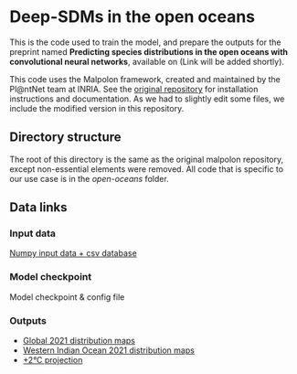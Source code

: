# Deep-SDMs in the open oceans

This is the code used to train the model, and prepare the outputs for the preprint named **Predicting species distributions in the open oceans with convolutional neural networks**, available on (Link will be added shortly).

This code uses the Malpolon framework, created and maintained by the Pl@ntNet team at INRIA.
See the [original repository](https://github.com/plantnet/malpolon) for installation instructions and documentation.
As we had to slightly edit some files, we include the modified version in this repository.

## Directory structure

The root of this directory is the same as the original malpolon repository, except non-essential elements were removed.
All code that is specific to our use case is in the *open-oceans* folder.

## Data links

### Input data

[Numpy input data + csv database](https://doi.org/10.5281/zenodo.8188512)

### Model checkpoint

Model checkpoint & config file

### Outputs

- [Global 2021 distribution maps](https://doi.org/10.5281/zenodo.8202261)
- [Western Indian Ocean 2021 distribution maps](https://doi.org/10.5281/zenodo.8202056)
- [+2°C projection](https://doi.org/10.5281/zenodo.8202709)
